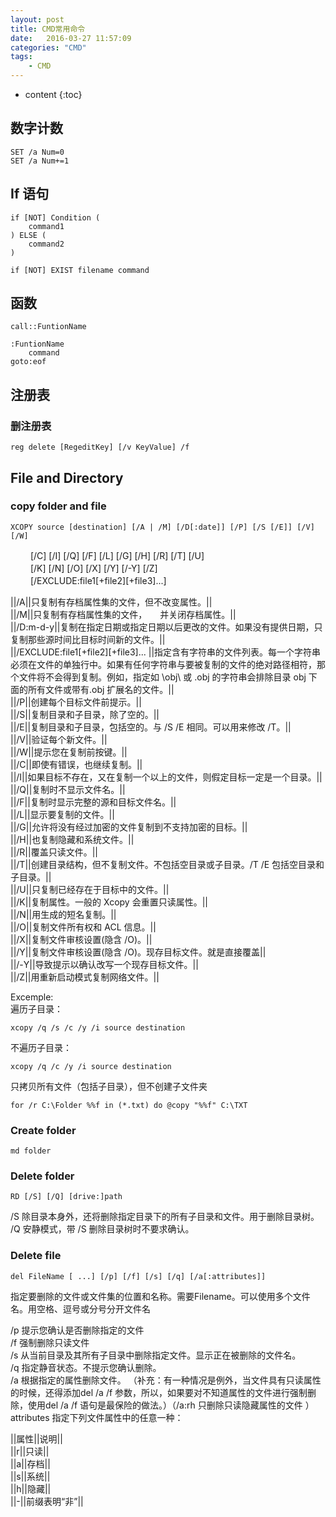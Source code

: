 ```yaml
---
layout: post
title: ﻿CMD常用命令
date:   2016-03-27 11:57:09
categories: "CMD" 
tags: 
    - CMD 
---
```


* content
{:toc}

## 数字计数

	SET /a Num=0
	SET /a Num+=1


## If 语句

	if [NOT] Condition (
		command1
	) ELSE (
		command2
	)

	if [NOT] EXIST filename command

	
## 函数

	call::FuntionName
	
	:FuntionName
		command
	goto:eof
	
	
## 注册表

### 删注册表

	reg delete [RegeditKey] [/v KeyValue] /f
  	
  	
  
## File and Directory

### copy folder and file

	XCOPY source [destination] [/A | /M] [/D[:date]] [/P] [/S [/E]] [/V] [/W]  

　　	[/C] [/I] [/Q] [/F] [/L] [/G] [/H] [/R] [/T] [/U]     
　　	[/K] [/N] [/O] [/X] [/Y] [/-Y] [/Z]     
　　	[/EXCLUDE:file1[+file2][+file3]...]     

||/A||只复制有存档属性集的文件，但不改变属性。||   
||/M||只复制有存档属性集的文件，　　并关闭存档属性。||   
||/D:m-d-y||复制在指定日期或指定日期以后更改的文件。如果没有提供日期，只复制那些源时间比目标时间新的文件。||   
||/EXCLUDE:file1[+file2][+file3]...	||指定含有字符串的文件列表。每一个字符串必须在文件的单独行中。如果有任何字符串与要被复制的文件的绝对路径相符，那个文件将不会得到复制。例如，指定如 \obj\ 或 .obj 的字符串会排除目录 obj 下面的所有文件或带有.obj 扩展名的文件。||   
||/P||创建每个目标文件前提示。||   
||/S||复制目录和子目录，除了空的。||   
||/E||复制目录和子目录，包括空的。与 /S /E 相同。可以用来修改 /T。||   
||/V||验证每个新文件。||   
||/W||提示您在复制前按键。||   
||/C||即使有错误，也继续复制。||   
||/I||如果目标不存在，又在复制一个以上的文件，则假定目标一定是一个目录。||   
||/Q||复制时不显示文件名。||   
||/F||复制时显示完整的源和目标文件名。||   
||/L||显示要复制的文件。||   
||/G||允许将没有经过加密的文件复制到不支持加密的目标。||   
||/H||也复制隐藏和系统文件。||   
||/R||覆盖只读文件。||   
||/T||创建目录结构，但不复制文件。不包括空目录或子目录。/T /E 包括空目录和子目录。||   
||/U||只复制已经存在于目标中的文件。||   
||/K||复制属性。一般的 Xcopy 会重置只读属性。||   
||/N||用生成的短名复制。||   
||/O||复制文件所有权和 ACL 信息。||   
||/X||复制文件审核设置(隐含 /O)。||   
||/Y||复制文件审核设置(隐含 /O)。现存目标文件。就是直接覆盖||   
||/-Y||导致提示以确认改写一个现存目标文件。||   
||/Z||用重新启动模式复制网络文件。||   

Excemple:   
遍历子目录：   

	xcopy /q /s /c /y /i source destination
	
不遍历子目录：   

	xcopy /q /c /y /i source destination

只拷贝所有文件（包括子目录），但不创建子文件夹     

	for /r C:\Folder %%f in (*.txt) do @copy "%%f" C:\TXT
	

### Create folder

	md folder
	
### Delete folder

	RD [/S] [/Q] [drive:]path
	
/S 除目录本身外，还将删除指定目录下的所有子目录和文件。用于删除目录树。     
/Q 安静模式，带 /S 删除目录树时不要求确认。     

### Delete file

	del FileName [ ...] [/p] [/f] [/s] [/q] [/a[:attributes]]
	
指定要删除的文件或文件集的位置和名称。需要Filename。可以使用多个文件名。用空格、逗号或分号分开文件名     

/p 提示您确认是否删除指定的文件     
/f 强制删除只读文件     
/s 从当前目录及其所有子目录中删除指定文件。显示正在被删除的文件名。     
/q 指定静音状态。不提示您确认删除。     
/a 根据指定的属性删除文件。 （补充：有一种情况是例外，当文件具有只读属性的时候，还得添加del /a /f 参数，所以，如果要对不知道属性的文件进行强制删除，使用del /a /f 语句是最保险的做法。）（/a:rh 只删除只读隐藏属性的文件 ）   
attributes 指定下列文件属性中的任意一种：     

||属性||说明||   
||r||只读||   
||a||存档||   
||s||系统||   
||h||隐藏||   
||-||前缀表明“非”||
